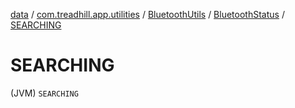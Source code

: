 [data](../../../index.md) / [com.treadhill.app.utilities](../../index.md) / [BluetoothUtils](../index.md) / [BluetoothStatus](index.md) / [SEARCHING](./-s-e-a-r-c-h-i-n-g.md)

# SEARCHING

(JVM) `SEARCHING`